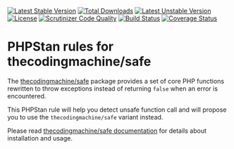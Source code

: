 [![Latest Stable Version](https://poser.pugx.org/thecodingmachine/phpstan-safe-rules/v/stable)](https://packagist.org/packages/thecodingmachine/phpstan-safe-rules)
[![Total Downloads](https://poser.pugx.org/thecodingmachine/phpstan-safe-rules/downloads)](https://packagist.org/packages/thecodingmachine/phpstan-safe-rules)
[![Latest Unstable Version](https://poser.pugx.org/thecodingmachine/phpstan-safe-rules/v/unstable)](https://packagist.org/packages/thecodingmachine/phpstan-safe-rules)
[![License](https://poser.pugx.org/thecodingmachine/phpstan-safe-rules/license)](https://packagist.org/packages/thecodingmachine/phpstan-safe-rules)
[![Scrutinizer Code Quality](https://scrutinizer-ci.com/g/thecodingmachine/phpstan-safe-rules/badges/quality-score.png?b=master)](https://scrutinizer-ci.com/g/thecodingmachine/phpstan-safe-rules/?branch=master)
[![Build Status](https://travis-ci.org/thecodingmachine/phpstan-safe-rules.svg?branch=master)](https://travis-ci.org/thecodingmachine/phpstan-safe-rules)
[![Coverage Status](https://coveralls.io/repos/thecodingmachine/phpstan-safe-rules/badge.svg?branch=master&service=github)](https://coveralls.io/github/thecodingmachine/phpstan-safe-rules?branch=master)


PHPStan rules for thecodingmachine/safe
=======================================

The [thecodingmachine/safe](https://github.com/thecodingmachine/safe) package provides a set of core PHP functions rewritten to throw exceptions instead of returning `false` when an error is encountered.

This PHPStan rule will help you detect unsafe function call and will propose you to use the `thecodingmachine/safe` variant instead.

Please read [thecodingmachine/safe documentation](https://github.com/thecodingmachine/safe) for details about installation and usage.
